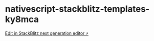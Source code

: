 # nativescript-stackblitz-templates-ky8mca

[Edit in StackBlitz next generation editor ⚡️](https://stackblitz.com/~/github.com/sosthi01/nativescript-stackblitz-templates-ky8mca)